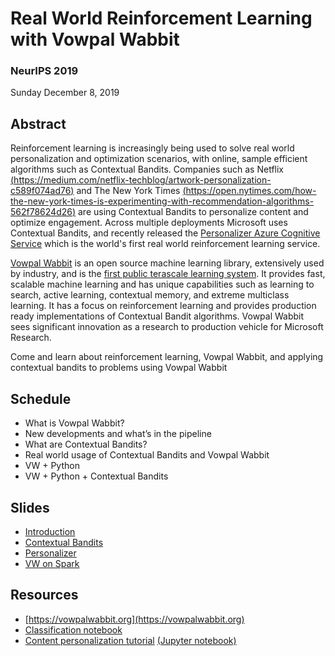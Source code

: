 # Real World Reinforcement Learning with Vowpal Wabbit

### NeurIPS 2019
Sunday December 8, 2019  

## Abstract
Reinforcement learning is increasingly being used to solve real world personalization and optimization scenarios, with online, sample efficient algorithms such as Contextual Bandits. Companies such as Netflix [(https://medium.com/netflix-techblog/artwork-personalization-c589f074ad76)](https://medium.com/netflix-techblog/artwork-personalization-c589f074ad76) and The New York Times [(https://open.nytimes.com/how-the-new-york-times-is-experimenting-with-recommendation-algorithms-562f78624d26)](https://open.nytimes.com/how-the-new-york-times-is-experimenting-with-recommendation-algorithms-562f78624d26) are using Contextual Bandits to personalize content and optimize engagement. Across multiple deployments Microsoft uses Contextual Bandits, and recently released the [Personalizer Azure Cognitive Service](http://aka.ms/personalizer) which is the world's first real world reinforcement learning service.

[Vowpal Wabbit](https://vowpalwabbit.org) is an open source machine learning library, extensively used by industry, and is the [first public terascale learning system](https://arxiv.org/abs/1110.4198). It provides fast, scalable machine learning and has unique capabilities such as learning to search, active learning, contextual memory, and extreme multiclass learning. It has a focus on reinforcement learning and provides production ready implementations of Contextual Bandit algorithms. Vowpal Wabbit sees significant innovation as a research to production vehicle for Microsoft Research.

Come and learn about reinforcement learning, Vowpal Wabbit, and applying contextual bandits to problems using Vowpal Wabbit

## Schedule

- What is Vowpal Wabbit?
- New developments and what’s in the pipeline
- What are Contextual Bandits?
- Real world usage of Contextual Bandits and Vowpal Wabbit
- VW + Python
- VW + Python + Contextual Bandits 

## Slides
- [Introduction](https://github.com/VowpalWabbit/neurips2019/blob/master/intro.pdf)
- [Contextual Bandits](https://github.com/VowpalWabbit/neurips2019/blob/master/contextual_bandits.pdf)
- [Personalizer](https://github.com/VowpalWabbit/neurips2019/blob/master/personalizer.pdf)
- [VW on Spark](https://github.com/VowpalWabbit/neurips2019/blob/master/VW_on_Spark.pdf)

## Resources
- [https://vowpalwabbit.org](https://vowpalwabbit.org)
- [Classification notebook](https://mybinder.org/v2/gh/VowpalWabbit/jupyter-notebooks/master?filepath=VW%20classification%20tutorial.ipynb)
- [Content personalization tutorial](https://vowpalwabbit.org/tutorials/cb_simulation.html) [(Jupyter notebook)](https://mybinder.org/v2/gh/VowpalWabbit/jupyter-notebooks/master?filepath=Simulating_a_news_personalization_scenario_using_Contextual_Bandits.ipynb)
